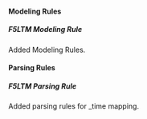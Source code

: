 #### Modeling Rules
##### F5LTM Modeling Rule
Added Modeling Rules.

#### Parsing Rules
##### F5LTM Parsing Rule
Added parsing rules for _time mapping.